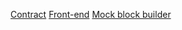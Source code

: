 [Contract](https://github.com/qi-protocol/proof-of-bundle-integrity/tree/master/src)
[Front-end](https://github.com/qi-protocol/proof-of-bundle-integrity/tree/master/axiom-starter)
[Mock block builder](https://github.com/qi-protocol/proof-of-bundle-integrity/tree/master/mock-block-builder)
